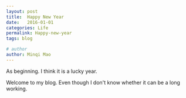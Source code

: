 ```yaml
---
layout: post
title:  Happy New Year
date:   2016-01-01
categories: Life
permalink: Happy-new-year
tags: blog

# author
author: Minqi Mao
---
```

As beginning. I think it is a lucky year.

Welcome to my blog. Even though I don't know whether it can be a long working.
